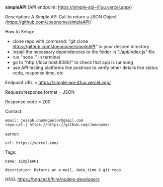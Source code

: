 **simpleAPI**
(API endpoint: https://simple-api-41uu.vercel.app/)

Description:
  A Simple API Call to return a JSON Object
  (https://github.com/Joeonome/simpleAPI)

How to Setup:
  - clone repo with command: "git clone https://github.com/Joeonome/simpleAPI" to your desired directory
  - install the necessary dependencies to the folder in "./api/index.js" file
  - run "node ." in terminal
  - go to "http://localhost:8080/" to check that app is runnung
  - use API testing platforms like postman to verify other details like status code, response time, etc


Endpoint URL = https://simple-api-41uu.vercel.app/

Request/response format = JSON

Response code = 200

  
Contact: 

    email: joseph.onumeguolor@gmail.com
    repo-url:[ https://https://github.com/Joeonome/
    
server:

    url: https://vercel.com/
    
Tags:

    name: simpleAPI
    
    description: Returns an e-mail, date_time & git repo

HNG: https://hng.tech/hire/nodejs-developers
